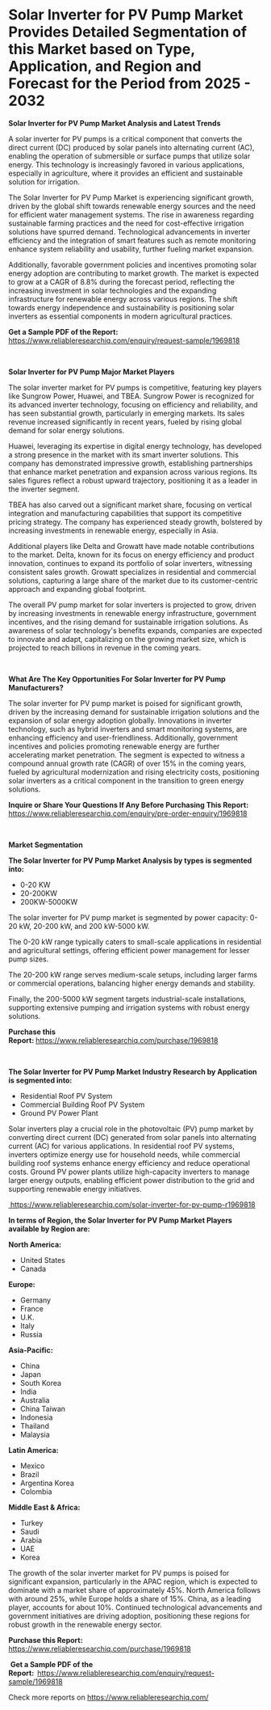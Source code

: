 <p><h1>Solar Inverter for PV Pump Market Provides Detailed Segmentation of this Market based on Type, Application, and Region and Forecast for the Period from 2025 - 2032</h1></p><p><strong>Solar Inverter for PV Pump Market Analysis and Latest Trends</strong></p>
<p><p>A solar inverter for PV pumps is a critical component that converts the direct current (DC) produced by solar panels into alternating current (AC), enabling the operation of submersible or surface pumps that utilize solar energy. This technology is increasingly favored in various applications, especially in agriculture, where it provides an efficient and sustainable solution for irrigation.</p><p>The Solar Inverter for PV Pump Market is experiencing significant growth, driven by the global shift towards renewable energy sources and the need for efficient water management systems. The rise in awareness regarding sustainable farming practices and the need for cost-effective irrigation solutions have spurred demand. Technological advancements in inverter efficiency and the integration of smart features such as remote monitoring enhance system reliability and usability, further fueling market expansion.</p><p>Additionally, favorable government policies and incentives promoting solar energy adoption are contributing to market growth. The market is expected to grow at a CAGR of 8.8% during the forecast period, reflecting the increasing investment in solar technologies and the expanding infrastructure for renewable energy across various regions. The shift towards energy independence and sustainability is positioning solar inverters as essential components in modern agricultural practices.</p></p>
<p><strong>Get a Sample PDF of the Report:&nbsp;</strong> <a href="https://www.reliableresearchiq.com/enquiry/request-sample/1969818?utm_campaign=3519&utm_medium=2&utm_source=Github&utm_content=ia&utm_term=07042025&utm_id=solar-inverter-for-pv-pump">https://www.reliableresearchiq.com/enquiry/request-sample/1969818</a></p>
<p>&nbsp;</p>
<p><strong>Solar Inverter for PV Pump Major Market Players</strong></p>
<p><p>The solar inverter market for PV pumps is competitive, featuring key players like Sungrow Power, Huawei, and TBEA. Sungrow Power is recognized for its advanced inverter technology, focusing on efficiency and reliability, and has seen substantial growth, particularly in emerging markets. Its sales revenue increased significantly in recent years, fueled by rising global demand for solar energy solutions.</p><p>Huawei, leveraging its expertise in digital energy technology, has developed a strong presence in the market with its smart inverter solutions. This company has demonstrated impressive growth, establishing partnerships that enhance market penetration and expansion across various regions. Its sales figures reflect a robust upward trajectory, positioning it as a leader in the inverter segment.</p><p>TBEA has also carved out a significant market share, focusing on vertical integration and manufacturing capabilities that support its competitive pricing strategy. The company has experienced steady growth, bolstered by increasing investments in renewable energy, especially in Asia.</p><p>Additional players like Delta and Growatt have made notable contributions to the market. Delta, known for its focus on energy efficiency and product innovation, continues to expand its portfolio of solar inverters, witnessing consistent sales growth. Growatt specializes in residential and commercial solutions, capturing a large share of the market due to its customer-centric approach and expanding global footprint.</p><p>The overall PV pump market for solar inverters is projected to grow, driven by increasing investments in renewable energy infrastructure, government incentives, and the rising demand for sustainable irrigation solutions. As awareness of solar technology's benefits expands, companies are expected to innovate and adapt, capitalizing on the growing market size, which is projected to reach billions in revenue in the coming years.</p></p>
<p>&nbsp;</p>
<p><strong>What Are The Key Opportunities For Solar Inverter for PV Pump Manufacturers?</strong></p>
<p><p>The solar inverter for PV pump market is poised for significant growth, driven by the increasing demand for sustainable irrigation solutions and the expansion of solar energy adoption globally. Innovations in inverter technology, such as hybrid inverters and smart monitoring systems, are enhancing efficiency and user-friendliness. Additionally, government incentives and policies promoting renewable energy are further accelerating market penetration. The segment is expected to witness a compound annual growth rate (CAGR) of over 15% in the coming years, fueled by agricultural modernization and rising electricity costs, positioning solar inverters as a critical component in the transition to green energy solutions.</p></p>
<p><strong>Inquire or Share Your Questions If Any Before Purchasing This Report:</strong> <a href="https://www.reliableresearchiq.com/enquiry/pre-order-enquiry/1969818?utm_campaign=3519&utm_medium=2&utm_source=Github&utm_content=ia&utm_term=07042025&utm_id=solar-inverter-for-pv-pump">https://www.reliableresearchiq.com/enquiry/pre-order-enquiry/1969818</a></p>
<p>&nbsp;</p>
<p><strong>Market Segmentation</strong></p>
<p><strong>The Solar Inverter for PV Pump Market Analysis by types is segmented into:</strong></p>
<p><ul><li>0-20 KW</li><li>20-200KW</li><li>200KW-5000KW</li></ul></p>
<p><p>The solar inverter for PV pump market is segmented by power capacity: 0-20 kW, 20-200 kW, and 200 kW-5000 kW. </p><p>The 0-20 kW range typically caters to small-scale applications in residential and agricultural settings, offering efficient power management for lesser pump sizes. </p><p>The 20-200 kW range serves medium-scale setups, including larger farms or commercial operations, balancing higher energy demands and stability. </p><p>Finally, the 200-5000 kW segment targets industrial-scale installations, supporting extensive pumping and irrigation systems with robust energy solutions.</p></p>
<p><strong>Purchase this Report:&nbsp;</strong><a href="https://www.reliableresearchiq.com/purchase/1969818?utm_campaign=3519&utm_medium=2&utm_source=Github&utm_content=ia&utm_term=07042025&utm_id=solar-inverter-for-pv-pump">https://www.reliableresearchiq.com/purchase/1969818</a></p>
<p>&nbsp;</p>
<p><strong>The Solar Inverter for PV Pump Market Industry Research by Application is segmented into:</strong></p>
<p><ul><li>Residential Roof PV System</li><li>Commercial Building Roof PV System</li><li>Ground PV Power Plant</li></ul></p>
<p><p>Solar inverters play a crucial role in the photovoltaic (PV) pump market by converting direct current (DC) generated from solar panels into alternating current (AC) for various applications. In residential roof PV systems, inverters optimize energy use for household needs, while commercial building roof systems enhance energy efficiency and reduce operational costs. Ground PV power plants utilize high-capacity inverters to manage larger energy outputs, enabling efficient power distribution to the grid and supporting renewable energy initiatives.</p></p>
<p><a href="https://www.reliableresearchiq.com/solar-inverter-for-pv-pump-r1969818?utm_campaign=3519&utm_medium=2&utm_source=Github&utm_content=ia&utm_term=07042025&utm_id=solar-inverter-for-pv-pump">&nbsp;https://www.reliableresearchiq.com/solar-inverter-for-pv-pump-r1969818</a></p>
<p><strong>In terms of Region, the Solar Inverter for PV Pump Market Players available by Region are:</strong></p>
<p>
    <p> <strong> North America: </strong>
        <ul>
            <li>United States</li>
            <li>Canada</li>
        </ul>
        </p> 
    <p> <strong> Europe: </strong>
        <ul>
            <li>Germany</li>
            <li>France</li>
            <li>U.K.</li>
            <li>Italy</li>
            <li>Russia</li>
        </ul>
        </p> 
    <p> <strong> Asia-Pacific: </strong>
        <ul>
            <li>China</li>
            <li>Japan</li>
            <li>South Korea</li>
            <li>India</li>
            <li>Australia</li>
            <li>China Taiwan</li>
            <li>Indonesia</li>
            <li>Thailand</li>
            <li>Malaysia</li>
        </ul>
        </p> 
    <p> <strong> Latin America: </strong>
        <ul>
            <li>Mexico</li>
            <li>Brazil</li>
            <li>Argentina Korea</li>
            <li>Colombia</li>
        </ul>
        </p> 
    <p> <strong> Middle East & Africa: </strong>
        <ul>
            <li>Turkey</li>
            <li>Saudi</li>
            <li>Arabia</li>
            <li>UAE</li>
            <li>Korea</li>
        </ul>
    </p>
    </p>
<p><p>The growth of the solar inverter market for PV pumps is poised for significant expansion, particularly in the APAC region, which is expected to dominate with a market share of approximately 45%. North America follows with around 25%, while Europe holds a share of 15%. China, as a leading player, accounts for about 10%. Continued technological advancements and government initiatives are driving adoption, positioning these regions for robust growth in the renewable energy sector.</p></p>
<p><strong>Purchase this Report: </strong><a href="https://www.reliableresearchiq.com/purchase/1969818?utm_campaign=3519&utm_medium=2&utm_source=Github&utm_content=ia&utm_term=07042025&utm_id=solar-inverter-for-pv-pump">https://www.reliableresearchiq.com/purchase/1969818</a></p>
<p>&nbsp;<strong>Get a Sample PDF of the Report:&nbsp;&nbsp;</strong><a href="https://www.reliableresearchiq.com/enquiry/request-sample/1969818?utm_campaign=3519&utm_medium=2&utm_source=Github&utm_content=ia&utm_term=07042025&utm_id=solar-inverter-for-pv-pump">https://www.reliableresearchiq.com/enquiry/request-sample/1969818</a></p>
<p><strong></strong></p>
<p>Check more reports on <a href="https://www.reliableresearchiq.com/?utm_campaign=3519&utm_medium=2&utm_source=Github&utm_content=ia&utm_term=07042025&utm_id=solar-inverter-for-pv-pump">https://www.reliableresearchiq.com/</a></p>